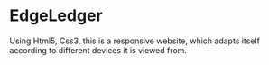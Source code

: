 # EdgeLedger
Using Html5, Css3, this is a responsive website, which adapts itself according to different devices it is viewed from.
